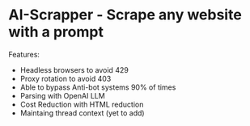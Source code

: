 # AI-Scrapper - Scrape any website with a prompt

Features:
  -  Headless browsers to avoid 429 
  -  Proxy rotation to avoid 403
  -  Able to bypass Anti-bot systems 90% of times
  -  Parsing with OpenAI LLM
  -  Cost Reduction with HTML reduction
  -  Maintaing thread context (yet to add)

